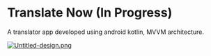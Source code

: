 # Translate Now (In Progress)
A translator app developed using android kotlin, MVVM architecture.

[![Untitled-design.png](https://i.postimg.cc/dV4XLgYp/Untitled-design.png)](https://postimg.cc/75JXRsbn)
